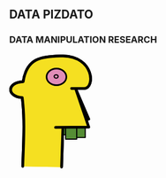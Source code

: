 ## DATA PIZDATO

### DATA MANIPULATION RESEARCH

<div id="wrapper">
			<svg id="charly" xmlns="http://www.w3.org/2000/svg" viewbox="0 0 151 207"  width="150.428" height="206.518">
		  <g id="layer1" stroke="#000" stroke-linejoin="round">
			<g id="zaehne" fill="#558d35" stroke-width="2" stroke-dashoffset="1.52" stroke-linecap="square" stroke-linejoin="round">
			  <path id="rect3009" d="M580.387 587.28h15.816v19.914h-15.816z" transform="matrix(1.00885 0 0 .88518 -463.3 -386.985)"/>
			  <path id="rect3009-4" d="M532.292 587.105h13.934v14.13h-13.934z" transform="matrix(1.00885 0 0 .88518 -463.3 -386.985)"/>
			  <path id="rect3009-8" d="M546.156 587.14h15.092v14.382h-15.092z" transform="matrix(1.00885 0 0 .88518 -463.3 -386.985)"/>
			  <path id="rect3009-82" d="M560.757 587.356h20.09v23.164h-20.09z" transform="matrix(1.00885 0 0 .88518 -463.3 -386.985)"/>
			</g>
			<path id="mundauf" fill="#f5e021" stroke-width="5" d="M24.52 202.81c1.302-41.545 4.28-83.092-.934-124.64-28.73-2.07-28.05-27.826 1.72-28.986C32.45 2.992 62.116 4.022 97.9 2.507c56.074 1.282 58.652 57.617 38.588 59.13h-23.123 7.302l23.91 55.405-83.804 16.673 36.122 14.95-1.785 55.363" stroke-linecap="round" stroke-linejoin="round"/>
			<path id="mundzu" fill="#f5e021" stroke-width="5" d="M24.52 202.81c1.302-41.545 4.28-83.092-.934-124.64-28.73-2.07-28.05-27.826 1.72-28.986C32.45 2.992 62.116 4.022 97.9 2.507c56.074 1.282 58.652 57.617 38.588 59.13h-23.123 7.302l23.91 70.01-60.42.577H97.54l-2.435 71.804"/>
			<g id="g3023" fill="#e18db8" stroke-dashoffset="1.52" stroke-linecap="square" stroke-linejoin="round">
			  <path id="path3766" stroke-width="2.92" d="M103.85 40.468c0 8.327-8.063 15.077-18.01 15.077-9.944 0-18.007-6.75-18.007-15.077S75.896 25.39 85.84 25.39c9.947 0 18.01 6.75 18.01 15.078z"/>
			  <path id="path3766-1" stroke-width="2" d="M88.972 39.812c0 1.7-1.648 3.08-3.68 3.08s-3.68-1.38-3.68-3.08c0-1.702 1.648-3.08 3.68-3.08s3.68 1.378 3.68 3.08z"/>
			</g>
		  </g>
		</svg>
</div>
